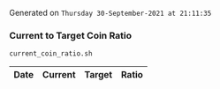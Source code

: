 Generated on `Thursday 30-September-2021 at 21:11:35`

### Current to Target Coin Ratio
`current_coin_ratio.sh`

Date|Current|Target|Ratio
---|---|---|---
